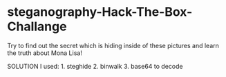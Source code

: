 # steganography-Hack-The-Box-Challange
Try to find out the secret which is hiding inside of these pictures and learn the truth about Mona Lisa!

SOLUTION
I used: 1. steghide
        2. binwalk
        3. base64 to decode
       
       
